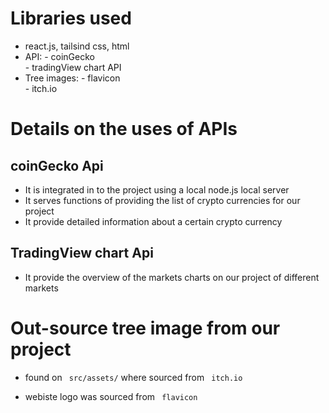 # Libraries used
- react.js, tailsind css, html
- API: - coinGecko <br>
       - tradingView chart API
- Tree images: - flavicon <br>
               - itch.io

# Details on the uses of APIs

## coinGecko Api

- It is integrated in to the project using a local node.js local server
- It serves functions of providing the list of crypto currencies for our project
- It provide detailed information about a certain crypto currency 

## TradingView chart Api 

- It provide the overview of the markets charts on our project of different markets

# Out-source tree image from our project

- found on
        ``` src/assets/```
  where sourced from ``` itch.io```

- webiste logo was sourced from ``` flavicon```


